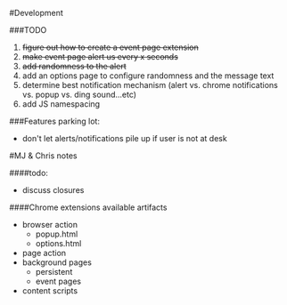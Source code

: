 
#Development 

###TODO
1. ~~figure out how to create a event page extension~~
2. ~~make event page alert us every x seconds~~
3. ~~add randomness to the alert~~
4. add an options page to configure randomness and the message text
5. determine best notification mechanism (alert vs. chrome notifications vs. popup vs. ding sound...etc)
6. add JS namespacing

###Features parking lot:
- don't let alerts/notifications pile up if user is not at desk


#MJ & Chris notes

####todo:
- discuss closures


####Chrome extensions available artifacts
- browser action
    - popup.html
    - options.html
- page action
- background pages
    - persistent 
    - event pages
- content scripts
